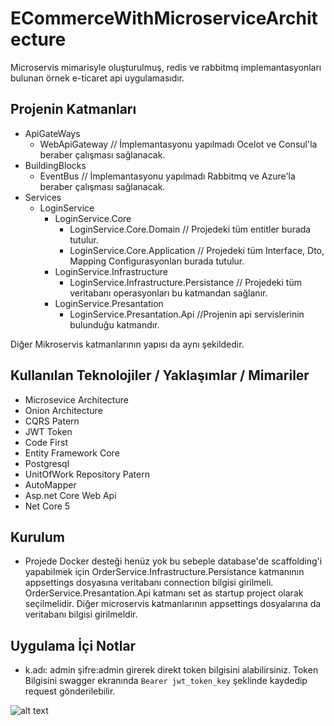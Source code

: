 # ECommerceWithMicroserviceArchitecture
Microservis mimarisyle oluşturulmuş, redis ve rabbitmq implemantasyonları bulunan örnek e-ticaret api uygulamasıdır.


Projenin Katmanları
-------
- ApiGateWays
  - WebApiGateway // İmplemantasyonu yapılmadı Ocelot ve Consul'la beraber çalışması sağlanacak.
- BuildingBlocks
  - EventBus //  İmplemantasyonu yapılmadı Rabbitmq ve Azure'la beraber çalışması sağlanacak.
- Services
   - LoginService
      - LoginService.Core
        - LoginService.Core.Domain  // Projedeki tüm entitler burada tutulur. 
        - LoginService.Core.Application // Projedeki tüm Interface, Dto, Mapping Configurasyonları burada  tutulur. 
      - LoginService.Infrastructure
        - LoginService.Infrastructure.Persistance // Projedeki tüm veritabanı operasyonları bu katmandan sağlanır. 
      - LoginService.Presantation
        - LoginService.Presantation.Api  //Projenin api servislerinin bulunduğu katmandır.

Diğer Mikroservis katmanlarının yapısı da aynı şekildedir.


Kullanılan Teknolojiler / Yaklaşımlar / Mimariler
 -----------------
 - Microsevice Architecture
 - Onion Architecture
 - CQRS Patern
 - JWT Token
 - Code First
 - Entity Framework Core
 - Postgresql 
 - UnitOfWork Repository Patern
 - AutoMapper
 - Asp.net Core Web Api
 - Net Core 5 

Kurulum
 -----------------
 - Projede Docker desteği henüz yok bu sebeple database'de scaffolding'i yapabilmek için OrderService.Infrastructure.Persistance katmanının appsettings dosyasına 
   veritabanı connection bilgisi girilmeli. OrderService.Presantation.Api katmanı set as startup project olarak seçilmelidir. Diğer microservis katmanlarının 
   appsettings dosyalarına da veritabanı bilgisi girilmeldir.
 
 Uygulama İçi Notlar
 -----------------
 - k.adı: admin şifre:admin girerek direkt token bilgisini alabilirsiniz. Token Bilgisini swagger ekranında ```Bearer jwt_token_key``` şeklinde kaydedip request
   gönderilebilir.
   
![alt text](https://user-images.githubusercontent.com/42046428/158149426-4f947e77-f862-4441-932d-e68b1a0c587b.png)

      
